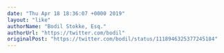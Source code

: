 ```yaml
---
date: "Thu Apr 18 18:36:07 +0000 2019"
layout: "like"
authorName: "Bodil Stokke, Esq."
authorUrl: "https://twitter.com/bodil"
originalPost: "https://twitter.com/bodil/status/1118946325377245184"
---
```


